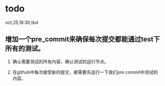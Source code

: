 # todo

oct,25,16:30,tbd

## 增加一个pre_commit来确保每次提交都能通过test下所有的测试。

1. 确认需要测试的所有内容，确认测试的运行节点。

2. 在github中每次接受新的提交，都需要先运行一下我们pre commit中测试的内容。
